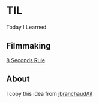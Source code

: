 # TIL
Today I Learned

## Filmmaking
[8 Seconds Rule](https://github.com/arirachman/TIL/blob/main/8%20Seconds%20rule.md)

## About
I copy this idea from [jbranchaud/til](https://github.com/jbranchaud/til)
